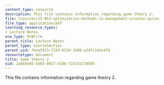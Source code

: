 ```yaml
---
content_type: resource
description: This file contains information regarding game theory 2.
file: /courses/15-053-optimization-methods-in-management-science-spring-2013/2a668e05bd830017d18bf22cd1178585_MIT15_053S13_lec8.pdf
file_type: application/pdf
learning_resource_types:
- Lecture Notes
ocw_type: OCWFile
parent_title: Lecture Notes
parent_type: CourseSection
parent_uid: 7eea5913-f25d-623d-1680-a2d7c1d1e4f0
resourcetype: Document
title: Game theory 2
uid: 2a668e05-bd83-0017-d18b-f22cd1178585
---
```

This file contains information regarding game theory 2.